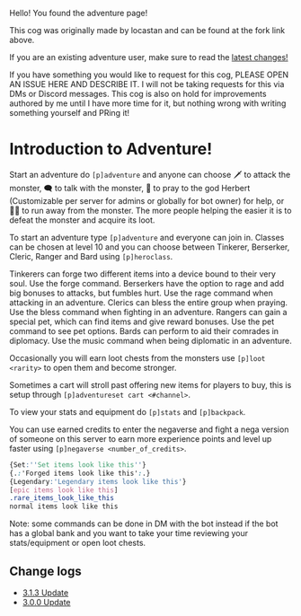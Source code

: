 Hello! You found the adventure page!

This cog was originally made by locastan and can be found at the fork link above.

If you are an existing adventure user, make sure to read the [latest changes!](https://github.com/aikaterna/gobcog/blob/master/Change%20logs%20for%203.0.0.md)

If you have something you would like to request for this cog, PLEASE OPEN AN ISSUE HERE AND DESCRIBE IT. I will not be taking requests for this via DMs or Discord messages. This cog is also on hold for improvements authored by me until I have more time for it, but nothing wrong with writing something yourself and PRing it!

# Introduction to Adventure!

Start an adventure do `[p]adventure` and anyone can choose 🗡 to attack the monster, 🗨 to talk with the monster, 🛐 to pray to the god Herbert (Customizable per server for admins or globally for bot owner) for help, or 🏃‍♀️ to run away from the monster. The more people helping the easier it is to defeat the monster and acquire its loot.

To start an adventure type `[p]adventure` and everyone can join in.
Classes can be chosen at level 10 and you can choose between Tinkerer, Berserker, Cleric, Ranger and Bard using `[p]heroclass`.

Tinkerers can forge two different items into a device bound to their very soul. Use the forge command.
Berserkers have the option to rage and add big bonuses to attacks, but fumbles hurt. Use the rage command when attacking in an adventure.
Clerics can bless the entire group when praying. Use the bless command when fighting in an adventure.
Rangers can gain a special pet, which can find items and give reward bonuses. Use the pet command to see pet options.
Bards can perform to aid their comrades in diplomacy. Use the music command when being diplomatic in an adventure.

Occasionally you will earn loot chests from the monsters use `[p]loot <rarity>` to open them and become stronger.

Sometimes a cart will stroll past offering new items for players to buy, this is setup through `[p]adventureset cart <#channel>`.

To view your stats and equipment do `[p]stats` and `[p]backpack`.

You can use earned credits to enter the negaverse and fight a nega version of someone on this server to earn more experience points and level up faster using `[p]negaverse <number_of_credits>`.

```css
{Set:''Set items look like this''}
{.:'Forged items look like this':.}
{Legendary:'Legendary items look like this'}
[epic items look like this]
.rare_items_look_like_this
normal items look like this
```

Note: some commands can be done in DM with the bot instead if the bot has a global bank and you want to take your time reviewing your stats/equipment or open loot chests.

## Change logs
- [3.1.3 Update](change_logs/3.1.3.md)
- [3.0.0 Update](change_logs/3.0.0.md)
